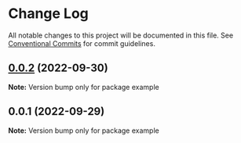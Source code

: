 # Change Log

All notable changes to this project will be documented in this file.
See [Conventional Commits](https://conventionalcommits.org) for commit guidelines.

## [0.0.2](https://github.com/kacperkapusciak/semantic-release-playground/compare/example@0.0.1...example@0.0.2) (2022-09-30)

**Note:** Version bump only for package example

## 0.0.1 (2022-09-29)

**Note:** Version bump only for package example
